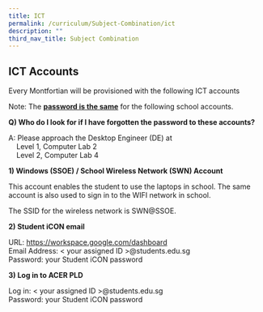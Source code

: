 ```yaml
---
title: ICT
permalink: /curriculum/Subject-Combination/ict
description: ""
third_nav_title: Subject Combination
---
```

## ICT Accounts

Every Montfortian will be provisioned with the following ICT accounts
  

Note: The <strong><u>password is the same</u></strong> for the following school accounts.


**Q) Who do I look for if I have forgotten the password to these accounts?**

A: Please approach the Desktop Engineer (DE) at    
    Level 1, Computer Lab 2    
    Level 2, Computer Lab 4  

**1) Windows (SSOE) / School Wireless Network (SWN) Account**

This account enables the student to use the laptops in school. The same account is also used to sign in to the WIFI network in school. 

The SSID for the wireless network is SWN@SSOE.

**2) Student iCON email**

URL: https://workspace.google.com/dashboard    
Email Address: < your assigned ID >@students.edu.sg   
Password: your Student iCON password

  

**3) Log in to ACER PLD**

Log in: < your assigned ID >@students.edu.sg   
Password: your Student iCON password